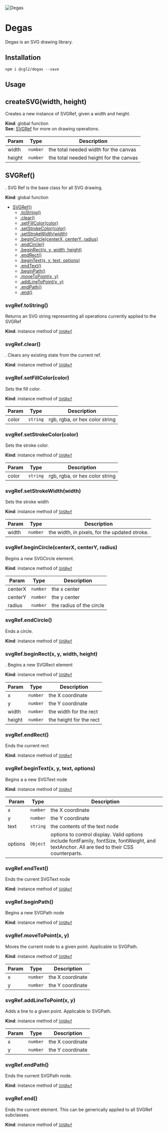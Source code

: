 ![Degas](https://s3.amazonaws.com/cgldemo/degas/degas-logo.jpg)

# Degas

Degas is an SVG drawing library.

## Installation

`npm i @cgl2/degas --save`


## Usage
<a name="createSVG"></a>

## createSVG(width, height)
Creates a new instance of SVGRef, given a width and height.

**Kind**: global function  
**See**: [SVGRef](SVGRef) for more on drawing operations.  

| Param | Type | Description |
| --- | --- | --- |
| width | <code>number</code> | the total needed width for the canvas |
| height | <code>number</code> | the total needed height for the canvas |

<a name="SVGRef"></a>

## SVGRef()
. SVG Ref is the base class for all SVG drawing.

**Kind**: global function  

* [SVGRef()](#SVGRef)
    * [.toString()](#SVGRef+toString)
    * [.clear()](#SVGRef+clear)
    * [.setFillColor(color)](#SVGRef+setFillColor)
    * [.setStrokeColor(color)](#SVGRef+setStrokeColor)
    * [.setStrokeWidth(width)](#SVGRef+setStrokeWidth)
    * [.beginCircle(centerX, centerY, radius)](#SVGRef+beginCircle)
    * [.endCircle()](#SVGRef+endCircle)
    * [.beginRect(x, y, width, height)](#SVGRef+beginRect)
    * [.endRect()](#SVGRef+endRect)
    * [.beginText(x, y, text, options)](#SVGRef+beginText)
    * [.endText()](#SVGRef+endText)
    * [.beginPath()](#SVGRef+beginPath)
    * [.moveToPoint(x, y)](#SVGRef+moveToPoint)
    * [.addLineToPoint(x, y)](#SVGRef+addLineToPoint)
    * [.endPath()](#SVGRef+endPath)
    * [.end()](#SVGRef+end)

<a name="SVGRef+toString"></a>

### svgRef.toString()
Returns an SVG string representing all operations currently applied to the SVGRef

**Kind**: instance method of [<code>SVGRef</code>](#SVGRef)  
<a name="SVGRef+clear"></a>

### svgRef.clear()
. Clears any existing state from the current ref.

**Kind**: instance method of [<code>SVGRef</code>](#SVGRef)  
<a name="SVGRef+setFillColor"></a>

### svgRef.setFillColor(color)
Sets the fill color.

**Kind**: instance method of [<code>SVGRef</code>](#SVGRef)  

| Param | Type | Description |
| --- | --- | --- |
| color | <code>string</code> | rgb, rgba, or hex color string |

<a name="SVGRef+setStrokeColor"></a>

### svgRef.setStrokeColor(color)
Sets the stroke color.

**Kind**: instance method of [<code>SVGRef</code>](#SVGRef)  

| Param | Type | Description |
| --- | --- | --- |
| color | <code>string</code> | rgb, rgba, or hex color string |

<a name="SVGRef+setStrokeWidth"></a>

### svgRef.setStrokeWidth(width)
Sets the stroke width

**Kind**: instance method of [<code>SVGRef</code>](#SVGRef)  

| Param | Type | Description |
| --- | --- | --- |
| width | <code>number</code> | the width, in pixels, for the updated stroke. |

<a name="SVGRef+beginCircle"></a>

### svgRef.beginCircle(centerX, centerY, radius)
Begins a new SVGCircle element.

**Kind**: instance method of [<code>SVGRef</code>](#SVGRef)  

| Param | Type | Description |
| --- | --- | --- |
| centerX | <code>number</code> | the x center |
| centerY | <code>number</code> | the y center |
| radius | <code>number</code> | the radius of the circle |

<a name="SVGRef+endCircle"></a>

### svgRef.endCircle()
Ends a circle.

**Kind**: instance method of [<code>SVGRef</code>](#SVGRef)  
<a name="SVGRef+beginRect"></a>

### svgRef.beginRect(x, y, width, height)
. Begins a new  SVGRect element

**Kind**: instance method of [<code>SVGRef</code>](#SVGRef)  

| Param | Type | Description |
| --- | --- | --- |
| x | <code>number</code> | the X coordinate |
| y | <code>number</code> | the Y coordinate |
| width | <code>number</code> | the width for the rect |
| height | <code>number</code> | the height for the rect |

<a name="SVGRef+endRect"></a>

### svgRef.endRect()
Ends the current rect

**Kind**: instance method of [<code>SVGRef</code>](#SVGRef)  
<a name="SVGRef+beginText"></a>

### svgRef.beginText(x, y, text, options)
Begins a a new SVGText node

**Kind**: instance method of [<code>SVGRef</code>](#SVGRef)  

| Param | Type | Description |
| --- | --- | --- |
| x | <code>number</code> | the X coordinate |
| y | <code>number</code> | the Y coordinate |
| text | <code>string</code> | the contents of the text node |
| options | <code>Object</code> | options to control display. Valid options include fontFamily, fontSize, fontWeight, and textAnchor. All are tied to their CSS counterparts. |

<a name="SVGRef+endText"></a>

### svgRef.endText()
Ends the current SVGText node

**Kind**: instance method of [<code>SVGRef</code>](#SVGRef)  
<a name="SVGRef+beginPath"></a>

### svgRef.beginPath()
Begins a new SVGPath node

**Kind**: instance method of [<code>SVGRef</code>](#SVGRef)  
<a name="SVGRef+moveToPoint"></a>

### svgRef.moveToPoint(x, y)
Moves the current node to a given point. Applicable to SVGPath.

**Kind**: instance method of [<code>SVGRef</code>](#SVGRef)  

| Param | Type | Description |
| --- | --- | --- |
| x | <code>number</code> | the X coordinate |
| y | <code>number</code> | the Y coordinate |

<a name="SVGRef+addLineToPoint"></a>

### svgRef.addLineToPoint(x, y)
Adds a line to a given point. Applicable to SVGPath.

**Kind**: instance method of [<code>SVGRef</code>](#SVGRef)  

| Param | Type | Description |
| --- | --- | --- |
| x | <code>number</code> | the X coordinate |
| y | <code>number</code> | the Y coordinate |

<a name="SVGRef+endPath"></a>

### svgRef.endPath()
Ends the current SVGPath node.

**Kind**: instance method of [<code>SVGRef</code>](#SVGRef)  
<a name="SVGRef+end"></a>

### svgRef.end()
Ends the current element. This can be generically applied to all SVGRef subclasses.

**Kind**: instance method of [<code>SVGRef</code>](#SVGRef)  
